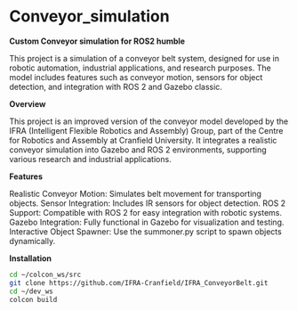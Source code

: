 # Conveyor_simulation
**Custom Conveyor simulation for ROS2 humble**

This project is a simulation of a conveyor belt system, designed for use in robotic automation, industrial applications, and research purposes. The model includes features such as conveyor motion, sensors for object detection, and integration with ROS 2 and Gazebo classic.

**Overview**

This project is an improved version of the conveyor model developed by the IFRA (Intelligent Flexible Robotics and Assembly) Group, part of the Centre for Robotics and Assembly at Cranfield University. It integrates a realistic conveyor simulation into Gazebo and ROS 2 environments, supporting various research and industrial applications.

**Features**

Realistic Conveyor Motion: Simulates belt movement for transporting objects.
Sensor Integration: Includes IR sensors for object detection.
ROS 2 Support: Compatible with ROS 2 for easy integration with robotic systems.
Gazebo Integration: Fully functional in Gazebo for visualization and testing.
Interactive Object Spawner: Use the summoner.py script to spawn objects dynamically.

**Installation**
```sh
cd ~/colcon_ws/src
git clone https://github.com/IFRA-Cranfield/IFRA_ConveyorBelt.git
cd ~/dev_ws
colcon build
```


